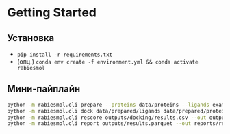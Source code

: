 # Getting Started

## Установка
- `pip install -r requirements.txt`
- (опц.) `conda env create -f environment.yml && conda activate rabiesmol`

## Мини-пайплайн
```bash
python -m rabiesmol.cli prepare --proteins data/proteins --ligands examples --out-proteins data/prepared/proteins --out-ligands data/prepared/ligands
python -m rabiesmol.cli dock data/prepared/ligands data/prepared/proteins --out outputs
python -m rabiesmol.cli rescore outputs/docking/results.csv --out outputs/results.parquet
python -m rabiesmol.cli report outputs/results.parquet --out reports/report.html
```
